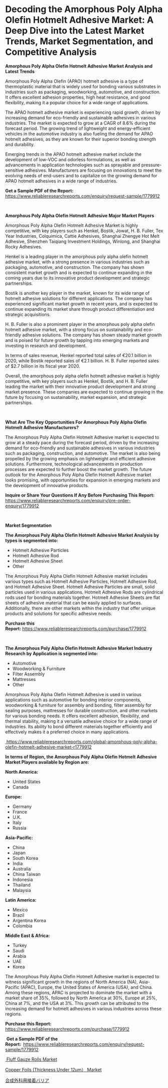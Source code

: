 <p><h1>Decoding the Amorphous Poly Alpha Olefin Hotmelt Adhesive Market: A Deep Dive into the Latest Market Trends, Market Segmentation, and Competitive Analysis</h1></p><p><strong>Amorphous Poly Alpha Olefin Hotmelt Adhesive Market Analysis and Latest Trends</strong></p>
<p><p>Amorphous Poly Alpha Olefin (APAO) hotmelt adhesive is a type of thermoplastic material that is widely used for bonding various substrates in industries such as packaging, woodworking, automotive, and construction. It offers excellent adhesion properties, high heat resistance, and good flexibility, making it a popular choice for a wide range of applications.</p><p>The APAO hotmelt adhesive market is experiencing rapid growth, driven by increasing demand for eco-friendly and sustainable adhesives in various industries. The market is expected to grow at a CAGR of 8.6% during the forecast period. The growing trend of lightweight and energy-efficient vehicles in the automotive industry is also fueling the demand for APAO hotmelt adhesives, as they are known for their superior bonding strength and durability.</p><p>Emerging trends in the APAO hotmelt adhesive market include the development of low-VOC and odorless formulations, as well as advancements in application technologies such as sprayable and pressure-sensitive adhesives. Manufacturers are focusing on innovations to meet the evolving needs of end-users and to capitalize on the growing demand for APAO hotmelt adhesives in a wide range of industries.</p></p>
<p><strong>Get a Sample PDF of the Report:&nbsp;</strong> <a href="https://www.reliableresearchreports.com/enquiry/request-sample/1779912">https://www.reliableresearchreports.com/enquiry/request-sample/1779912</a></p>
<p>&nbsp;</p>
<p><strong>Amorphous Poly Alpha Olefin Hotmelt Adhesive Major Market Players</strong></p>
<p><p>Amorphous Poly Alpha Olefin Hotmelt Adhesive Market is highly competitive, with key players such as Henkel, Bostik, Jowat, H. B. Fuller, Tex Year Industries, Colquimica, Cattie Adhesives, Shanghai Zhengye Hot Melt Adhesive, Shenzhen Taiqiang Investment Holdings, Winlong, and Shanghai Rocky Adhesives. </p><p>Henkel is a leading player in the amorphous poly alpha olefin hotmelt adhesive market, with a strong presence in various industries such as packaging, automotive, and construction. The company has shown consistent market growth and is expected to continue expanding in the coming years due to its innovative product development and strategic partnerships.</p><p>Bostik is another key player in the market, known for its wide range of hotmelt adhesive solutions for different applications. The company has experienced significant market growth in recent years, and is expected to continue expanding its market share through product differentiation and strategic acquisitions.</p><p>H. B. Fuller is also a prominent player in the amorphous poly alpha olefin hotmelt adhesive market, with a strong focus on sustainability and eco-friendly adhesive solutions. The company has shown steady market growth and is poised for future growth by tapping into emerging markets and investing in research and development.</p><p>In terms of sales revenue, Henkel reported total sales of €20.1 billion in 2020, while Bostik reported sales of €2.1 billion. H. B. Fuller reported sales of $2.7 billion in its fiscal year 2020.</p><p>Overall, the amorphous poly alpha olefin hotmelt adhesive market is highly competitive, with key players such as Henkel, Bostik, and H. B. Fuller leading the market with their innovative product development and strong market presence. These companies are expected to continue growing in the future by focusing on sustainability, market expansion, and strategic partnerships.</p></p>
<p>&nbsp;</p>
<p><strong>What Are The Key Opportunities For Amorphous Poly Alpha Olefin Hotmelt Adhesive Manufacturers?</strong></p>
<p><p>The Amorphous Poly Alpha Olefin Hotmelt Adhesive market is expected to grow at a steady pace during the forecast period, driven by the increasing demand for eco-friendly and sustainable adhesives in various industries such as packaging, construction, and automotive. The market is also being propelled by the growing emphasis on lightweight and efficient adhesive solutions. Furthermore, technological advancements in production processes are expected to further boost the market growth. The future outlook for the Amorphous Poly Alpha Olefin Hotmelt Adhesive market looks promising, with opportunities for expansion in emerging markets and the development of innovative products.</p></p>
<p><strong>Inquire or Share Your Questions If Any Before Purchasing This Report:</strong> <a href="https://www.reliableresearchreports.com/enquiry/pre-order-enquiry/1779912">https://www.reliableresearchreports.com/enquiry/pre-order-enquiry/1779912</a></p>
<p>&nbsp;</p>
<p><strong>Market Segmentation</strong></p>
<p><strong>The Amorphous Poly Alpha Olefin Hotmelt Adhesive Market Analysis by types is segmented into:</strong></p>
<p><ul><li>Hotmelt Adhesive Particles</li><li>Hotmelt Adhesive Rod</li><li>Hotmelt Adhesive Sheet</li><li>Other</li></ul></p>
<p><p>The Amorphous Poly Alpha Olefin Hotmelt Adhesive market includes various types such as Hotmelt Adhesive Particles, Hotmelt Adhesive Rod, and Hotmelt Adhesive Sheet. Hotmelt Adhesive Particles are small, solid particles used in various applications. Hotmelt Adhesive Rods are cylindrical rods used for bonding materials together. Hotmelt Adhesive Sheets are flat sheets of adhesive material that can be easily applied to surfaces. Additionally, there are other markets within the industry that offer unique products and solutions for specific adhesive needs.</p></p>
<p><strong>Purchase this Report:&nbsp;</strong><a href="https://www.reliableresearchreports.com/purchase/1779912">https://www.reliableresearchreports.com/purchase/1779912</a></p>
<p>&nbsp;</p>
<p><strong>The Amorphous Poly Alpha Olefin Hotmelt Adhesive Market Industry Research by Application is segmented into:</strong></p>
<p><ul><li>Automotive</li><li>Woodworking & Furniture</li><li>Filter Assembly</li><li>Mattresses</li><li>Other</li></ul></p>
<p><p>Amorphous Poly Alpha Olefin Hotmelt Adhesive is used in various applications such as automotive for bonding interior components, woodworking & furniture for assembly and bonding, filter assembly for sealing purposes, mattresses for durable construction, and other markets for various bonding needs. It offers excellent adhesion, flexibility, and thermal stability, making it a versatile adhesive choice for a wide range of industries. Its ability to bond different materials together efficiently and effectively makes it a preferred choice in many applications.</p></p>
<p><a href="https://www.reliableresearchreports.com/global-amorphous-poly-alpha-olefin-hotmelt-adhesive-market-r1779912">&nbsp;https://www.reliableresearchreports.com/global-amorphous-poly-alpha-olefin-hotmelt-adhesive-market-r1779912</a></p>
<p><strong>In terms of Region, the Amorphous Poly Alpha Olefin Hotmelt Adhesive Market Players available by Region are:</strong></p>
<p>
    <p> <strong> North America: </strong>
        <ul>
            <li>United States</li>
            <li>Canada</li>
        </ul>
        </p> 
    <p> <strong> Europe: </strong>
        <ul>
            <li>Germany</li>
            <li>France</li>
            <li>U.K.</li>
            <li>Italy</li>
            <li>Russia</li>
        </ul>
        </p> 
    <p> <strong> Asia-Pacific: </strong>
        <ul>
            <li>China</li>
            <li>Japan</li>
            <li>South Korea</li>
            <li>India</li>
            <li>Australia</li>
            <li>China Taiwan</li>
            <li>Indonesia</li>
            <li>Thailand</li>
            <li>Malaysia</li>
        </ul>
        </p> 
    <p> <strong> Latin America: </strong>
        <ul>
            <li>Mexico</li>
            <li>Brazil</li>
            <li>Argentina Korea</li>
            <li>Colombia</li>
        </ul>
        </p> 
    <p> <strong> Middle East & Africa: </strong>
        <ul>
            <li>Turkey</li>
            <li>Saudi</li>
            <li>Arabia</li>
            <li>UAE</li>
            <li>Korea</li>
        </ul>
    </p>
    </p>
<p><p>The Amorphous Poly Alpha Olefin Hotmelt Adhesive market is expected to witness significant growth in the regions of North America (NA), Asia-Pacific (APAC), Europe, the United States of America (USA), and China. Among these regions, APAC is projected to dominate the market with a market share of 35%, followed by North America at 30%, Europe at 25%, China at 7%, and the USA at 3%. This growth can be attributed to the increasing demand for hotmelt adhesives in various industries across these regions.</p></p>
<p><strong>Purchase this Report: </strong><a href="https://www.reliableresearchreports.com/purchase/1779912">https://www.reliableresearchreports.com/purchase/1779912</a></p>
<p>&nbsp;<strong>Get a Sample PDF of the Report:&nbsp;&nbsp;</strong><a href="https://www.reliableresearchreports.com/enquiry/request-sample/1779912">https://www.reliableresearchreports.com/enquiry/request-sample/1779912</a></p>
<p><strong></strong></p>
<p><p><a href="https://medium.com/@tiannaorton6767/comprehensive-analysis-of-the-global-fluff-gauze-rolls-market-growth-trends-market-forecasts-0b7fe1717c7f"> Fluff Gauze Rolls Market</a></p><p><a href="https://medium.com/@jacobwilkins67/an-in-depth-analysis-of-the-global-copper-foils-thickness-under-12%CE%BCm-market-scope-and-its-rapid-e6413619b1cd">Copper Foils (Thickness Under 12μm） Market</a></p><p><a href="https://github.com/ycmtqqhvk3273/Market-Research-Report-List-3/blob/main/5703605127237.md">合成外科用接着バリア</a></p></p>